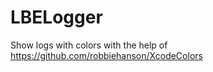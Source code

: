 LBELogger
=========

Show logs with colors with the help of https://github.com/robbiehanson/XcodeColors
